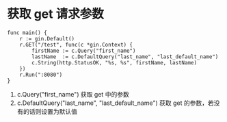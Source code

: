 # 获取 get 请求参数

```$xslt
func main() {
	r := gin.Default()
	r.GET("/test", func(c *gin.Context) {
		firstName := c.Query("first_name")
		lastName  := c.DefaultQuery("last_name", "last_default_name")
		c.String(http.StatusOK, "%s, %s", firstName, lastName)
	})
	r.Run(":8080")
}
```
1. c.Query("first_name") 获取 get 中的参数
2. c.DefaultQuery("last_name", "last_default_name") 获取 get 的参数，若没有的话则设置为默认值
